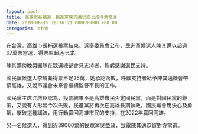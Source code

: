 ```yaml
---
layout: post
title: 高雄市長補選　民進黨陳其邁以逾七成得票當選
date: 2020-08-15 18:16:21.000000000 +08:00
categories: rthk
---
```


在台灣，高雄市長補選投票結束。選舉委員會公布，民進黨候選人陳其邁以超過67萬票當選，得票率超過七成。

陳其邁傍晚與團隊在競選總部會見支持者，鞠躬感謝選民支持。

國民黨候選人李眉蓁得票不足25萬，她承認落敗，呼籲支持者給予陳其邁機會帶領高雄，又說市議會未來會繼續監督市長的工作。

國民黨主席江啟臣認為，投票結果不是高雄市民否定國民黨，而是對國民黨的鞭策，又說有人形容今次失敗，民進黨將再次在高雄長期執政，國民黨會用決心及勇氣，擊破這種講法，用行動贏回高雄市民的支持，在2022年贏回高雄。

另一名候選人，得到近39000票的民眾黨吳益政，致電陳其邁恭賀對方當選。
